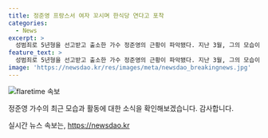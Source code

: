 ```yaml
---
title: 정준영 프랑스서 여자 꼬시며 한식당 연다고 포착
categories:
  - News
excerpt: >
  성범죄로 5년형을 선고받고 출소한 가수 정준영의 근황이 파악됐다. 지난 3월, 그의 모습이 어디서 어떻게 포착됐는지 궁금하다면 읽어보자.
feature_text: >
  성범죄로 5년형을 선고받고 출소한 가수 정준영의 근황이 파악됐다. 지난 3월, 그의 모습이 어디서 어떻게 포착됐는지 궁금하다면 읽어보자.
image: 'https://newsdao.kr/res/images/meta/newsdao_breakingnews.jpg'
---
```


<p><img src="https://newsdao.kr/res/images/meta/newsdao_breakingnews.jpg" alt="flaretime 속보" /></p>

<p>정준영 가수의 최근 모습과 활동에 대한 소식을 확인해보겠습니다. 감사합니다.</p>
실시간 뉴스 속보는, <a href="https://newsdao.kr" rel="dofollow">https://newsdao.kr</a>


